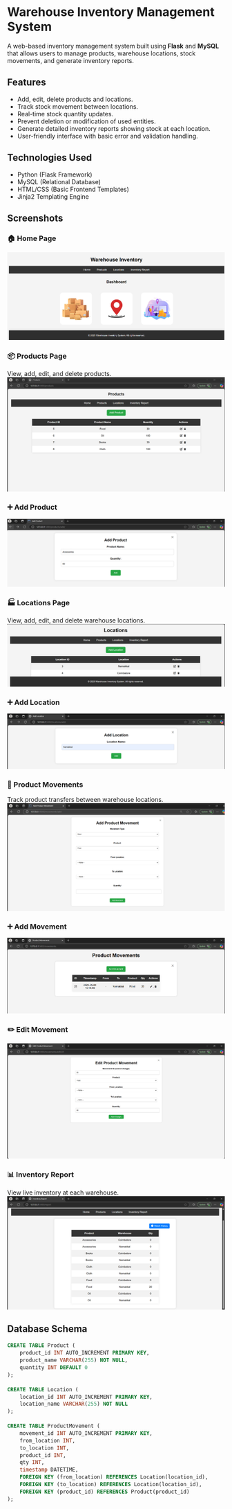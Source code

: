 # Warehouse Inventory Management System

A web-based inventory management system built using **Flask** and **MySQL** that allows users to manage products, warehouse locations, stock movements, and generate inventory reports.

## Features

- Add, edit, delete products and locations.
- Track stock movement between locations.
- Real-time stock quantity updates.
- Prevent deletion or modification of used entities.
- Generate detailed inventory reports showing stock at each location.
- User-friendly interface with basic error and validation handling.

## Technologies Used

- Python (Flask Framework)
- MySQL (Relational Database)
- HTML/CSS (Basic Frontend Templates)
- Jinja2 Templating Engine

## Screenshots

### 🏠 Home Page
![Home](images/home.png)

### 📦 Products Page
View, add, edit, and delete products.
![Products](images/product.png)

### ➕ Add Product
![Add Product](images/add.png)

### 🏭 Locations Page
View, add, edit, and delete warehouse locations.
![Locations](images/locations.png)

### ➕ Add Location
![Add Location](images/addL.png)

### 🔁 Product Movements
Track product transfers between warehouse locations.
![Movements](images/addM.png)

### ➕ Add Movement
![Add Movement](images/History.png)

### ✏️ Edit Movement
![Edit Movement](images/editM.png)

### 📊 Inventory Report
View live inventory at each warehouse.
![Report](images/inventoryreport.png)

## Database Schema

```sql
CREATE TABLE Product (
    product_id INT AUTO_INCREMENT PRIMARY KEY,
    product_name VARCHAR(255) NOT NULL,
    quantity INT DEFAULT 0
);

CREATE TABLE Location (
    location_id INT AUTO_INCREMENT PRIMARY KEY,
    location_name VARCHAR(255) NOT NULL
);

CREATE TABLE ProductMovement (
    movement_id INT AUTO_INCREMENT PRIMARY KEY,
    from_location INT,
    to_location INT,
    product_id INT,
    qty INT,
    timestamp DATETIME,
    FOREIGN KEY (from_location) REFERENCES Location(location_id),
    FOREIGN KEY (to_location) REFERENCES Location(location_id),
    FOREIGN KEY (product_id) REFERENCES Product(product_id)
);

